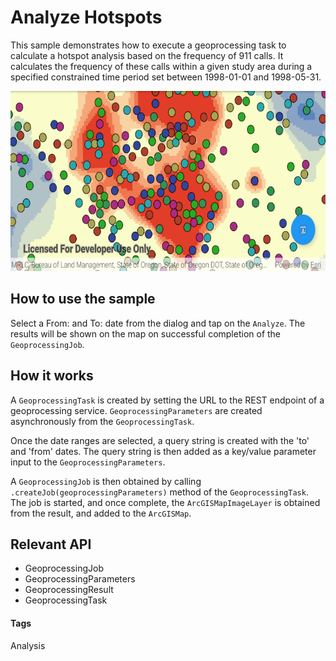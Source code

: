 # Analyze Hotspots
This sample demonstrates how to execute a geoprocessing task to calculate a hotspot analysis based on the frequency of 911 calls. It calculates the frequency of these calls within a given study area during a specified constrained time period set between 1998-01-01 and 1998-05-31.

![Analyze Hotspots App](analyze-hotspots.png)

## How to use the sample
Select a From: and To: date from the dialog and tap on the `Analyze`. The results will be shown on the map on successful completion of the `GeoprocessingJob`.

## How it works
A `GeoprocessingTask` is created by setting the URL to the REST endpoint of a geoprocessing service.
`GeoprocessingParameters` are created asynchronously from the `GeoprocessingTask`.

Once the date ranges are selected, a query string is created with the 'to' and 'from' dates. The query string is then added as a key/value parameter input to the `GeoprocessingParameters`.

A `GeoprocessingJob` is then obtained by calling  `.createJob(geoprocessingParameters)` method of the `GeoprocessingTask`. The job is started, and once complete, the `ArcGISMapImageLayer` is obtained from the result, and added to the `ArcGISMap`.

## Relevant API
* GeoprocessingJob
* GeoprocessingParameters
* GeoprocessingResult
* GeoprocessingTask

#### Tags
Analysis